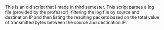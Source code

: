 This is an old script that I made in third semester.
This script parses a log file (provided by the professor), filtering the log file by source and destination IP and then listing the resulting packets based on the total value of transmitted bytes between the source and destination IP.
